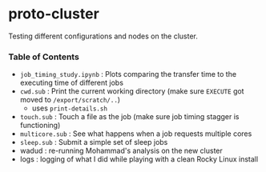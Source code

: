 # proto-cluster
Testing different configurations and nodes on the cluster.

### Table of Contents
- `job_timing_study.ipynb` : Plots comparing the transfer time to the executing time of different jobs
- `cwd.sub` : Print the current working directory (make sure `EXECUTE` got moved to `/export/scratch/..`)
  - uses `print-details.sh`
- `touch.sub` : Touch a file as the job (make sure job timing stagger is functioning)
- `multicore.sub` : See what happens when a job requests multiple cores
- `sleep.sub` : Submit a simple set of sleep jobs
- wadud : re-running Mohammad's analysis on the new cluster
- logs : logging of what I did while playing with a clean Rocky Linux install
